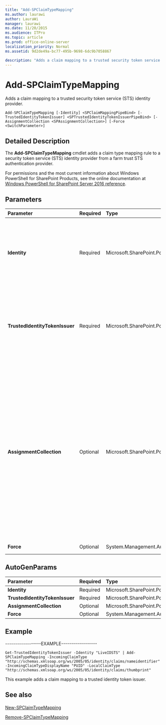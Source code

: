 ```yaml
---
title: "Add-SPClaimTypeMapping"
ms.author: laurawi
author: LauraWi
manager: laurawi
ms.date: 11/20/2015
ms.audience: ITPro
ms.topic: article
ms.prod: office-online-server
localization_priority: Normal
ms.assetid: 9d2de49a-bc77-495b-9698-6dc9b7058867

description: "Adds a claim mapping to a trusted security token service (STS) identity provider."
---
```


# Add-SPClaimTypeMapping

Adds a claim mapping to a trusted security token service (STS) identity provider.
  
```
Add-SPClaimTypeMapping [-Identity] <SPClaimMappingPipeBind> [-TrustedIdentityTokenIssuer] <SPTrustedIdentityTokenIssuerPipeBind> [-AssignmentCollection <SPAssignmentCollection>] [-Force <SwitchParameter>]
```

## Detailed Description

The **Add-SPClaimTypeMapping** cmdlet adds a claim type mapping rule to a security token service (STS) identity provider from a farm trust STS authentication provider. 
  
For permissions and the most current information about Windows PowerShell for SharePoint Products, see the online documentation at [Windows PowerShell for SharePoint Server 2016 reference](https://go.microsoft.com/fwlink/p/?LinkId=671715).
  
## Parameters

|**Parameter**|**Required**|**Type**|**Description**|
|:-----|:-----|:-----|:-----|
|**Identity** <br/> |Required  <br/> |Microsoft.SharePoint.PowerShell.SPClaimMappingPipeBind  <br/> |Specifies the STS for the farm that will issue the security token for the identity provider.  <br/> The type must be a valid GUID, in the form 12345678-90ab-cdef-1234-567890bcdefgh; or a valid name of a claim mapping rule (for example, ClaimMap1); or an instance of a valid **SPClaimMapping** object.  <br/> |
|**TrustedIdentityTokenIssuer** <br/> |Required  <br/> |Microsoft.SharePoint.PowerShell.SPTrustedIdentityTokenIssuerPipeBind  <br/> |Specifies the farm trust Token Issuer (STS authentication provider).  <br/> The type must be a valid GUID, in the form 12345678-90ab-cdef-1234-567890bcdefgh; or a valid name of an authentication provider (for example, MyIDprovider1); or an instance of a valid **SPTrustedIdentityTokenIssuer** object.  <br/> |
|**AssignmentCollection** <br/> |Optional  <br/> |Microsoft.SharePoint.PowerShell.SPAssignmentCollection  <br/> |Manages objects for the purpose of proper disposal. Use of objects, such as **SPWeb** or **SPSite**, can use large amounts of memory and use of these objects in Windows PowerShell scripts requires proper memory management. Using the **SPAssignment** object, you can assign objects to a variable and dispose of the objects after they are needed to free up memory. When **SPWeb**, **SPSite**, or **SPSiteAdministration** objects are used, the objects are automatically disposed of if an assignment collection or the **Global** parameter is not used.  <br/> > [!NOTE]> When the **Global** parameter is used, all objects are contained in the global store. If objects are not immediately used, or disposed of by using the **Stop-SPAssignment** command, an out-of-memory scenario can occur.           |
|**Force** <br/> |Optional  <br/> |System.Management.Automation.SwitchParameter  <br/> |Overwrites the claim mapping rule if it exists.  <br/> |
   
## AutoGenParams

|**Parameter**|**Required**|**Type**|**Description**|
|:-----|:-----|:-----|:-----|
|**Identity** <br/> |Required  <br/> |Microsoft.SharePoint.PowerShell.SPClaimMappingPipeBind  <br/> ||
|**TrustedIdentityTokenIssuer** <br/> |Required  <br/> |Microsoft.SharePoint.PowerShell.SPTrustedIdentityTokenIssuerPipeBind  <br/> ||
|**AssignmentCollection** <br/> |Optional  <br/> |Microsoft.SharePoint.PowerShell.SPAssignmentCollection  <br/> ||
|**Force** <br/> |Optional  <br/> |System.Management.Automation.SwitchParameter  <br/> ||
   
## Example

------------------EXAMPLE------------------
  
```
Get-TrustedIdentityTokenIssuer -Identity "LiveIDSTS" | Add-SPClaimTypeMapping -IncomingClaimType "http://schemas.xmlsoap.org/ws/2005/05/identity/claims/nameidentifier" -IncomingClaimTypeDisplayName "PUID" -LocalClaimType "http://schemas.xmlsoap.org/ws/2005/05/identity/claims/thumbprint"
```

This example adds a claim mapping to a trusted identity token issuer.
  
## See also

#### 

[New-SPClaimTypeMapping](new-spclaimtypemapping.md)
  
[Remove-SPClaimTypeMapping](remove-spclaimtypemapping.md)

